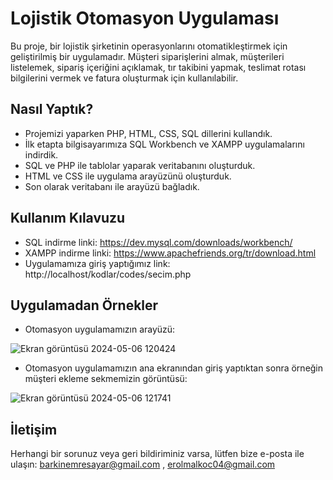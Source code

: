 # Lojistik Otomasyon Uygulaması
Bu proje, bir lojistik şirketinin operasyonlarını otomatikleştirmek için geliştirilmiş bir uygulamadır. Müşteri siparişlerini almak, müşterileri listelemek, sipariş içeriğini açıklamak, tır takibini yapmak, teslimat rotası bilgilerini vermek ve fatura oluşturmak için kullanılabilir.
## Nasıl Yaptık?
- Projemizi yaparken PHP, HTML, CSS, SQL dillerini kullandık.
- İlk etapta bilgisayarımıza SQL Workbench ve XAMPP uygulamalarını indirdik.
- SQL ve PHP ile tablolar yaparak veritabanını oluşturduk.
- HTML ve CSS ile uygulama arayüzünü oluşturduk.
- Son olarak veritabanı ile arayüzü bağladık.
## Kullanım Kılavuzu
- SQL indirme linki: https://dev.mysql.com/downloads/workbench/
- XAMPP indirme linki: https://www.apachefriends.org/tr/download.html
- Uygulamamıza giriş yaptığımız link: http://localhost/kodlar/codes/secim.php
## Uygulamadan Örnekler
- Otomasyon uygulamamızın arayüzü:

![Ekran görüntüsü 2024-05-06 120424](https://github.com/erolmalkoc/LOJISTIK_OTOMASYONU/assets/168844202/7802661c-9cee-47a3-82f3-0a0a0de623ca)

- Otomasyon uygulamamızın ana ekranından giriş yaptıktan sonra örneğin müşteri ekleme sekmemizin görüntüsü:

![Ekran görüntüsü 2024-05-06 121741](https://github.com/erolmalkoc/LOJISTIK_OTOMASYONU/assets/168844202/4f7f490a-f6bd-42ed-8248-904897e5f23f)

## İletişim
Herhangi bir sorunuz veya geri bildiriminiz varsa, lütfen bize e-posta ile ulaşın: barkinemresayar@gmail.com , erolmalkoc04@gmail.com
